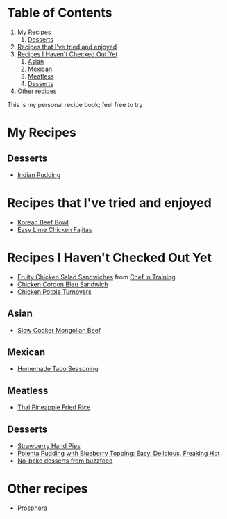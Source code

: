 
# Table of Contents

1.  [My Recipes](#org71bb28d)
    1.  [Desserts](#org75f46d7)
2.  [Recipes that I've tried and enjoyed](#orgb991e07)
3.  [Recipes I Haven't Checked Out Yet](#orgf85a151)
    1.  [Asian](#orgb0ecd39)
    2.  [Mexican](#org0e02941)
    3.  [Meatless](#orgc85e360)
    4.  [Desserts](#org8774d9e)
4.  [Other recipes](#orgc0c90a4)

This is my personal recipe book; feel free to try 


<a id="org71bb28d"></a>

# My Recipes


<a id="org75f46d7"></a>

## Desserts

-   [Indian Pudding](IndianPudding.md)


<a id="orgb991e07"></a>

# Recipes that I've tried and enjoyed

-   [Korean Beef Bowl](http://damndelicious.net/2013/07/07/korean-beef-bowl/)
-   [Easy Lime Chicken Fajitas](http://www.madeeveryday.com/2008/07/recipe-easy-lime-chicken-fajitas.html)


<a id="orgf85a151"></a>

# Recipes I Haven't Checked Out Yet

-   [Fruity Chicken Salad Sandwiches](http://www.chef-in-training.com/2012/06/fruity-chicken-salad-sandwiches/) from [Chef in Training](http://www.chef-in-training.com/)
-   [Chicken Cordon Bleu Sandwich](http://www.chef-in-training.com/2012/10/chicken-cordon-bleu-sandwich/)
-   [Chicken Potpie Turnovers](http://www.countryliving.com/food-drinks/recipes/a4174/chicken-potpie-turnovers-recipe-clv0912/)


<a id="orgb0ecd39"></a>

## Asian

-   [Slow Cooker Mongolian Beef](http://therecipecritic.com/2015/08/slow-cooker-mongolian-beef/)


<a id="org0e02941"></a>

## Mexican

-   [Homemade Taco Seasoning](http://www.foodrenegade.com/homemade-taco-seasoning/)


<a id="orgc85e360"></a>

## Meatless

-   [Thai Pineapple Fried Rice](http://cookieandkate.com/2015/thai-pineapple-fried-rice-recipe/)


<a id="org8774d9e"></a>

## Desserts

-   [Strawberry Hand Pies](http://www.countryliving.com/food-drinks/recipes/a3923/strawberry-hand-pies-recipe-clv0712/)
-   [Polenta Pudding with Blueberry Topping: Easy, Delicious, Freaking Hot](http://cheaphealthygood.blogspot.com/2008/07/easy-delicious-freaking-hot-cooking.html)
-   [No-bake desserts from buzzfeed](https://www.buzzfeed.com/rachelc19/19-deserts-recipes-that-dont-require-an-oven-4emp?utm_term=.qqxxlw9Md#.bhPGZeD03)


<a id="orgc0c90a4"></a>

# Other recipes

-   [Prosphora](prosphora.md)

